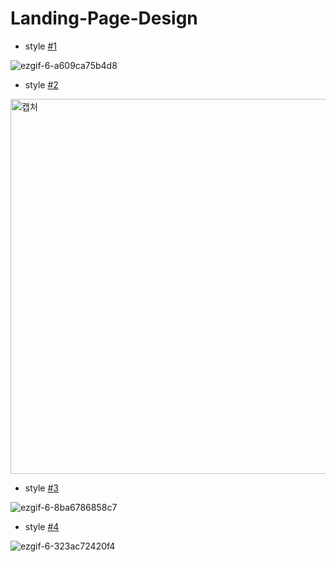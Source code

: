 # Landing-Page-Design

- style <a href="https://ji-silver.github.io/Landing-Page-Design/style1/index.html">#1</a>

![ezgif-6-a609ca75b4d8](https://user-images.githubusercontent.com/59919953/101504415-8a2d7c80-39b6-11eb-85e4-277fae949cbd.gif)

- style <a href="https://ji-silver.github.io/Landing-Page-Design/style2/index.html">#2</a>

<img width="600" alt="캡처" src="https://user-images.githubusercontent.com/59919953/101504934-1d66b200-39b7-11eb-8053-a3c36ffdd338.PNG">

- style <a href="https://ji-silver.github.io/Landing-Page-Design/style3/index.html">#3</a>

![ezgif-6-8ba6786858c7](https://user-images.githubusercontent.com/59919953/101506022-4dfb1b80-39b8-11eb-8fd9-22b5b768ed02.gif)

- style <a href="https://ji-silver.github.io/Landing-Page-Design/style4/index.html">#4</a>

![ezgif-6-323ac72420f4](https://user-images.githubusercontent.com/59919953/102245086-7d71d100-3f40-11eb-8a75-cb9338b6f6eb.gif)
